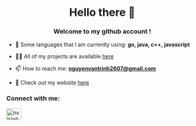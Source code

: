 <h1 align="center">Hello there 👋</h1>
<h3 align="center">Welcome to my github account !</h3>

- 💬 Some languages that I am currently using: **go, java, c++, javascript**

- 👨‍💻 All of my projects are available [here](https://github.com/nvtrinh2001)

- 📫 How to reach me: **nguyenvantrinh2607@gmail.com**

- 📄 Check out my website [here](https://piklr.vercel.app/)

<h3 align="left">Connect with me:</h3>
<p align="left">
<a href="https://www.linkedin.com/in/nvtrinh2001/" target="blank"><img align="center" src="https://raw.githubusercontent.com/rahuldkjain/github-profile-readme-generator/master/src/images/icons/Social/linked-in-alt.svg" alt="nvtrinh2001" height="30" width="40" /></a>
</p>
